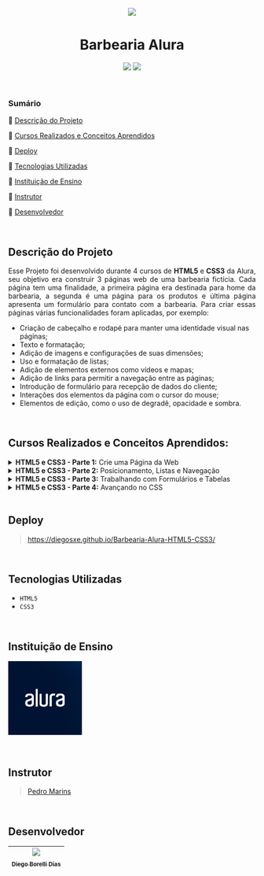 <p align="center"><img src="https://uploaddeimagens.com.br/images/004/329/778/original/barbearia.jpg?1675537082#vitrinedev"><br>

<h1 align="center">Barbearia Alura</h1>

<p align="center">
  <img src="http://img.shields.io/static/v1?label=SublimeText&message=4143&color=orange&style=for-the-badge"/>
  <img src="http://img.shields.io/static/v1?label=STATUS&message=Concluido&color=GREEN&style=for-the-badge"/>
</p>

<br>

### Sumário 

🔸 [Descrição do Projeto](#descrição-do-projeto)

🔸 [Cursos Realizados e Conceitos Aprendidos](#cursos-realizados-e-conceitos-aprendidos)

🔸 [Deploy](#deploy)

🔸 [Tecnologias Utilizadas](#tecnologias-utilizadas)

🔸 [Instituição de Ensino](#instituição-de-ensino)

🔸 [Instrutor](#instrutor)

🔸 [Desenvolvedor](#desenvolvedor)

<br>

## Descrição do Projeto 

<p align="justify">Esse Projeto foi desenvolvido durante 4 cursos de <strong>HTML5</strong> e <strong>CSS3</strong> da Alura, seu objetivo era construir 3 páginas web de uma barbearia fictícia. Cada página tem uma finalidade, a primeira página era destinada para home da barbearia, a segunda é uma página para os produtos e última página apresenta um formulário para contato com a barbearia. Para criar essas páginas várias funcionalidades foram aplicadas, por exemplo:</p>

- Criação de cabeçalho e rodapé para manter uma identidade visual nas páginas;
- Texto e formatação;
- Adição de imagens e configurações de suas dimensões;
- Uso e formatação de listas;
- Adição de elementos externos como vídeos e mapas;
- Adição de links para permitir a navegação entre as páginas;
- Introdução de formulário para recepção de dados do cliente;
- Interações dos elementos da página com o cursor do mouse;
- Elementos de edição, como o uso de degradê, opacidade e sombra.

<br>

## Cursos Realizados e Conceitos Aprendidos:

<details>
<summary><strong>HTML5 e CSS3 - Parte 1:</strong> Crie uma Página da Web</summary>

- Uma introdução ao HTML e às suas ***tags***
- Como definir o título e os parágrafos de um texto
    - Utilizando as *tags* **`<h1>`** e **`<p>`**, respectivamente
- Como dar destaque para algumas informações do texto, deixando-as em **negrito**, utilizando a *tag* **`<strong>`**
- Como dar ênfase para algumas informações do texto, deixando-as em *itálico*, utilizando a *tag* **`<em>`**
- A definir a estrutura básica do HTML
    - Com a *tag* `DOCTYPE`, definimos qual versão do HTML estamos utilizando
    - A *tag* **`<html>`**, que marca o conteúdo a ser renderizado no navegador
        - Dentro desta *tag*, podemos definir a linguagem da página, através da propriedade **`lang`**
- Como passar as informações do *encoding* da nossa página para o navegador, através da *tag* **`<meta>`** e da propriedade **`charset`**
- Como definir o título de uma página, através da *tag* **`<title>`**
- Como separar as informações que estão sendo passadas para o navegador, utilizando a *tag* **`<head>`**
- Como separar o conteúdo da página, utilizando a *tag* **`<body>`**
- A mexer na apresentação dos textos
    - No alinhamento deles (`text-align`)
    - No tamanho da fonte (`font-size`)
    - Na cor de fundo (`background`)
    - Na cor do texto (`color`)
- CSS *inline*
    - Na linha onde temos a nossa *tag*, adicionamos a propriedade do CSS
- A tag **`<style>`**
    - Dentro da *tag*, podemos colocar marcações de CSS referentes aos elementos que temos no nosso HTML
- A apresentação do CSS com um arquivo externo
- Como funciona o estilo em cascata do CSS
- Como importar um arquivo externo de CSS dentro da nossa página HTML
- Como representar cores no CSS
    - Através do nome da cor
    - Através do seu hexadecimal
    - Através do seu RGB
- Como reestruturar o nosso código, removendo os CSS *inline* e colocando-os no arquivo CSS externo
- Como criar um identificador para marcar especificamente um elemento
    - Como fazer referência a esse identificador no CSS
- Como adicionar uma imagem à nossa página
- Como ajustar a altura do elemento, através da propriedade `height`
- Como ajustar a largura do elemento, através da propriedade `width`
- Como ajustar o espaçamento interno do elemento, através da propriedade `padding`
- Como ajustar o espaçamento externo do elemento, através da propriedade `margin`
- Como se comporta um time de front-end hoje em dia
- A trabalhar com listas não-ordenadas e listas ordenadas
    - Para cada um dos itens da lista, utilizamos a *tag* **`<li>`**
- O conceito das **classes** no CSS
    - Elas servem para marcar itens, que são repetíveis
- Como referenciar uma classe no CSS
- Divisões de conteúdo, utilizando a *tag* **`<div>`**
- Os comportamentos ***inline*** e ***block***
- O conceito de cabeçalho da página e como criá-lo
- Que o cabeçalho da página deve ter mais destaque
- Que não é recomendado criar estilos usando *tags*
    - O ideal é usarmos classes para tudo
</details>

<details>
<summary><strong>HTML5 e CSS3 - Parte 2:</strong> Posicionamento, Listas e Navegação</summary>

- Uma introdução ao projeto do treinamento
- Uma revisão do conteúdo aprendido no treinamento anterior
- Uma revisão da base de uma página HTML
- Lista HTML não ordenada
- A criar links para outras páginas, sejam elas do nosso projeto ou páginas externas
- Um reforço aos estilos **`inline`** e **`block`**
- Como transformar o texto para ter todas as letras maiúsculas
- Como deixar o texto em negrito com CSS
- Como remover a decoração do texto
- Como remover os estilos que o navegador cria automaticamente
- Como funciona os posicionamentos ***static***, ***relative*** e ***absolute*** dos elementos
- Como posicionar o cabeçalho da nossa página
- A *tag* `main`, para o conteúdo principal da nossa página
- A criar listas complexas, com títulos, imagens e parágrafos
- A utilizar o `inline-block`
- A praticar e estilizar o conteúdo principal da nossa página
- Através do CSS, aplicar bordas nos elementos.
- Os diferentes tipos de bordas.
- A deixar a borda arredondada.
- Algumas **pseudo-classes** CSS
    - **`hover`**, quando o usuário passa o cursor sobre o elemento
    - **`active`**, quando um elemento está sendo ativado pelo usuário
- A mudar a cor do texto e/ou da borda de um elemento, quando o usuário passar o cursor sobre o mesmo
- A mudar a cor da borda de um elemento, quando o mesmo estiver sendo ativado pelo usuário
- A *tag* `footer`, para o rodapé da nossa página
- Que, com CSS, podemos colocar uma imagem de fundo em um elemento
    - Quando colocamos uma imagem de fundo em um elemento, o CSS, por padrão, copia e cola a imagem diversas vezes até ocupar todo o espaço do elemento
- A tabela **Unicode**
</details>

<details>
<summary><strong>HTML5 e CSS3 - Parte 3:</strong> Trabalhando com Formulários e Tabelas</summary>

- Uma revisão do conteúdo aprendido no treinamento anterior
- Uma introdução ao projeto do treinamento
- A criação da página de contato
- Um pouco sobre os **formulários**
- A criar um formulário HTML
    - A *tag* que o representa é a `<form>`
- A *tag* `<input>`, para a entrada de dados do usuário
- A criar uma *etiqueta* para o `input`, com a *tag* `<label>`
- A conectar um `input` com o seu `label`
    - Colocamos um `id` para o `input` e associamos esse `id` ao atributo `for` do `label`
- Alguns tipos de `input`, como `text` e `submit`
- Que `label` possui o `display inline` e o `input` possui `display inline-block`
- A estilizar o nosso formulário
- O `textarea`, para entradas de texto de mais de uma linha
- O `input` do tipo `radio`
- Como agrupar vários `input` do tipo `radio`, impedindo que mais de um `input` seja selecionado
- O `input` do tipo `checkbox`
- Que podemos criar um `input` dentro de um `label`, assim associando-os
- Mais estilizações para a nossa página
- Como funciona a hierarquia no CSS
- O `select`, que é seletor, um campo de seleção de um item, e o `option`, que representa cada opção do seletor
- Alguns tipos de *inputs* para celular: `email`, `tel`, `number`, `password`, `date`, `datetime`, `month` e `search`
- Como não permitir que um campo não seja preenchido, através do atributo `required`
- Como exibir uma sugestão de preenchimento para os campos, através do atributo `placeholder`
- Como deixar uma opção marcada por padrão nos nossos `input` `radio` e `checkbox`, através do atributo `checked`
- Como estruturar melhor o nosso código com `fieldset` e `legend`
- Como adicionar uma alternativa à imagem, descrevendo-a, com o atributo `alt`
- Como estilizar o botão de envio de formulário
- A realizar transições nos nossos elementos, com a propriedade CSS **`transition`**
- A modificar o estilo do ponteiro do mouse, quando passar por cima de determinado elemento, através da propriedade CSS **`cursor`**
- A realizar transformações nos nossos elementos, como aumentar proporcionalmente a escala de determinado elemento ou rotacioná-lo, através da propriedade CSS **`transform`**
- A criar uma tabela HTML
    - A *tag* `table`, que representa a tabela
    - A *tag* `tr`, que representa a linha da tabela
    - A *tag* `td`, que representa a célula da tabela
    - A *tag* `thead`, que representa o cabeçalho da tabela
    - A *tag* `tbody`, que representa o corpo da tabela
    - A *tag* `th`, que representa a célula do cabeçalho da tabela
    - A *tag* `tfoot`, que representa o rodapé da tabela
- A estilizar a tabela
</details>

<details>
<summary><strong>HTML5 e CSS3 - Parte 4:</strong> Avançando no CSS</summary>

- A ajustar a página principal para utilizar os mesmos padrões da página de produtos
- Medidas proporcionais com CSS
- Como funciona a *flutuação* dos elementos e como modificá-la, com a propriedade `float` do CSS
- Como *limpar* o `float`, com a propriedade `clear` do CSS
- A utilizar fontes externas nas nossas páginas
- Como incorporar um mapa à nossa página
- Como incorporar um vídeo à nossa página
- A melhorar mais ainda a semântica da página principal, com novas divisões, classes, etc
- Novas pseudo-classes
- Como aplicar um *background* gradiente na página
- Pseudo-elementos
- Seletores avançados CSS
    - Seletor `>`, para acessar os filhos de determinado elemento. Por exemplo, para acessar todos os `p` dentro de `main`:
        
        ```
        main > p {
        }
        ```
        
    - Seletor `+`, para acessar o primeiro irmão de determinado elemento. Por exemplo, para acessar o primeiro `p` após um `img`:
        
        ```
        img + p {
        }
        ```
        
    - Seletor `~`, para acessar todos os irmãos de determinado elemento. Por exemplo, para acessar todos os `p` após um `img`:
        
        ```
        img ~ p {
        }
        ```
        
    - Seletor `not`, para acessar os elementos, exceto algum. Por exemplo, para acessar todos os `p` dentro de `main`, exceto o `p` que tem `id` `missao`:
        
        ```
        main p:not(#missao) {
        }
        ```
        
- Como fazer contas com CSS, com a propriedade `calc`
- Como manipular a opacidade dos elementos, com a propriedade CSS `opacity`
- Como manipular a opacidade das cores
- Como adicionar um sombreamento em volta dos elementos, com a propriedade CSS `box-shadow`
- Como adicionar um sombreamento em textos, com a propriedade CSS `text-shadow`
- **Design responsivo**: como ajustar o estilo da nossa página de acordo com o tamanho da tela do dispositivo que a acesse
    - Meta *tag* de ***Viewport***
    - *Media Queries*
</details>

<br>

## Deploy

> https://diegosxe.github.io/Barbearia-Alura-HTML5-CSS3/
  
<br>
  
## Tecnologias Utilizadas
  
- `HTML5`
- `CSS3`
  
<br>

## Instituição de Ensino
  
[<img src="alura.png" alt="Logo da Alura" width=150>](https://www.alura.com.br/)

<br>

## Instrutor
  
> [Pedro Marins](https://github.com/pedromarins)
  
<br>

## Desenvolvedor

| [<img src="https://avatars.githubusercontent.com/u/118308728?v=4" width=115><br><sub>Diego Borelli Dias</sub>](https://github.com/DiegosXe) |
| :-----------: |
  
<br>
